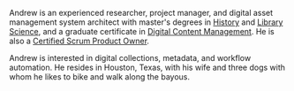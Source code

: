 Andrew is an experienced researcher, project manager, and digital asset management system architect with master's degrees in [History](http://cas.utpb.edu/academic-departments/history/) and [Library Science](http://lis.unt.edu/master-science), and a graduate certificate in [Digital Content Management](http://lis.unt.edu/digital-content-management). He is also a [Certified Scrum Product Owner](http://bcert.me/sdpabmjev).

Andrew is interested in digital collections, metadata, and workflow automation. He resides in Houston, Texas, with his wife and three dogs with whom he likes to bike and walk along the bayous.
